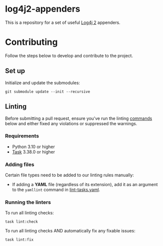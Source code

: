 # log4j2-appenders
This is a repository for a set of useful [Log4j 2][log4j2] appenders.

# Contributing
Follow the steps below to develop and contribute to the project.

## Set up
Initialize and update the submodules:
```shell
git submodule update --init --recursive
```

## Linting
Before submitting a pull request, ensure you’ve run the linting [commands](#running-the-linters)
below and either fixed any violations or suppressed the warnings.

### Requirements
* Python 3.10 or higher
* [Task] 3.38.0 or higher

### Adding files
Certain file types need to be added to our linting rules manually:

* If adding a **YAML** file (regardless of its extension), add it as an argument to the `yamllint`
  command in [lint-tasks.yaml](lint-tasks.yaml).

### Running the linters
To run all linting checks:
```shell
task lint:check
```

To run all linting checks AND automatically fix any fixable issues:
```shell
task lint:fix
```

[log4j2]: https://logging.apache.org/log4j/2.x/index.html
[Task]: https://taskfile.dev
